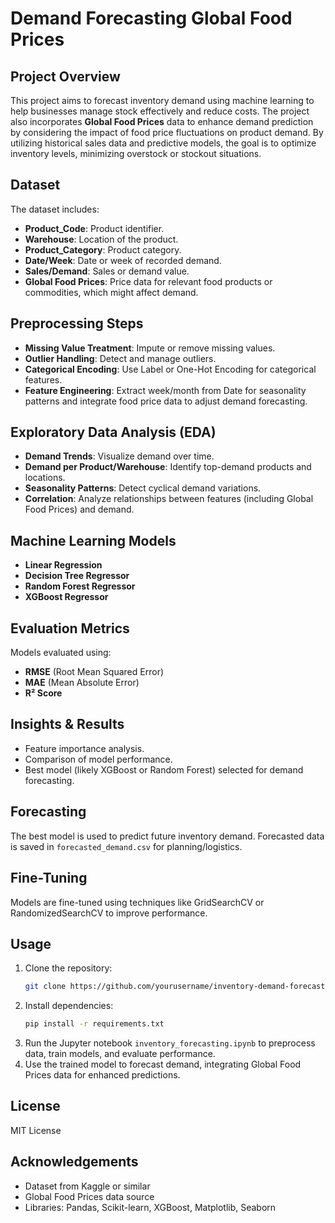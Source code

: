 # Demand Forecasting Global Food Prices

## Project Overview
This project aims to forecast inventory demand using machine learning to help businesses manage stock effectively and reduce costs. The project also incorporates **Global Food Prices** data to enhance demand prediction by considering the impact of food price fluctuations on product demand. By utilizing historical sales data and predictive models, the goal is to optimize inventory levels, minimizing overstock or stockout situations.   

## Dataset
The dataset includes:
- **Product_Code**: Product identifier.
- **Warehouse**: Location of the product.
- **Product_Category**: Product category.
- **Date/Week**: Date or week of recorded demand.
- **Sales/Demand**: Sales or demand value.
- **Global Food Prices**: Price data for relevant food products or commodities, which might affect demand.

## Preprocessing Steps
- **Missing Value Treatment**: Impute or remove missing values.
- **Outlier Handling**: Detect and manage outliers.
- **Categorical Encoding**: Use Label or One-Hot Encoding for categorical features.
- **Feature Engineering**: Extract week/month from Date for seasonality patterns and integrate food price data to adjust demand forecasting.

## Exploratory Data Analysis (EDA)
- **Demand Trends**: Visualize demand over time.
- **Demand per Product/Warehouse**: Identify top-demand products and locations.
- **Seasonality Patterns**: Detect cyclical demand variations.
- **Correlation**: Analyze relationships between features (including Global Food Prices) and demand.

## Machine Learning Models
- **Linear Regression**
- **Decision Tree Regressor**
- **Random Forest Regressor**
- **XGBoost Regressor**

## Evaluation Metrics
Models evaluated using:
- **RMSE** (Root Mean Squared Error)
- **MAE** (Mean Absolute Error)
- **R² Score**

## Insights & Results
- Feature importance analysis.
- Comparison of model performance.
- Best model (likely XGBoost or Random Forest) selected for demand forecasting.

## Forecasting
The best model is used to predict future inventory demand. Forecasted data is saved in `forecasted_demand.csv` for planning/logistics.

## Fine-Tuning
Models are fine-tuned using techniques like GridSearchCV or RandomizedSearchCV to improve performance.

## Usage
1. Clone the repository:
    ```bash
    git clone https://github.com/yourusername/inventory-demand-forecasting.git
    ```
2. Install dependencies:
    ```bash
    pip install -r requirements.txt
    ```
3. Run the Jupyter notebook `inventory_forecasting.ipynb` to preprocess data, train models, and evaluate performance.
4. Use the trained model to forecast demand, integrating Global Food Prices data for enhanced predictions.

## License
MIT License

## Acknowledgements
- Dataset from Kaggle or similar
- Global Food Prices data source
- Libraries: Pandas, Scikit-learn, XGBoost, Matplotlib, Seaborn
